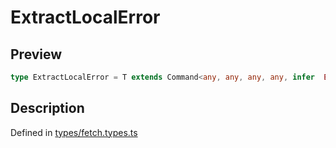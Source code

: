 
      
# ExtractLocalError

<div class="api-docs__section" data-reactroot="">

## Preview

</div><div class="api-docs__preview type single" data-reactroot="">

```ts
type ExtractLocalError = T extends Command<any, any, any, any, infer  E, any, any, any, any, any> ? E : never;
```

</div><div class="api-docs__section" data-reactroot="">

## Description

</div><div class="api-docs__description" data-reactroot=""><span class="api-docs__do-not-parse">



</span></div><div class="api-docs__definition" data-reactroot="">

Defined in [types/fetch.types.ts](https://github.com/BetterTyped/hyper-fetch/blob/089b54eb/packages/core/src/types/fetch.types.ts#L21)

</div>